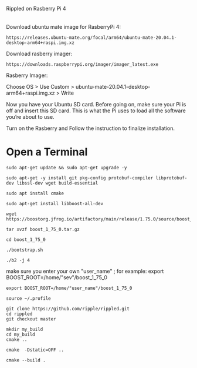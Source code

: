 

Rippled on Rasberry Pi 4
######



Download ubuntu mate image for RasberryPi 4: 

```
https://releases.ubuntu-mate.org/focal/arm64/ubuntu-mate-20.04.1-desktop-arm64+raspi.img.xz
```


Download rasberry imager:

```
https://downloads.raspberrypi.org/imager/imager_latest.exe
```


Rasberry Imager: 


Choose OS > Use Custom > ubuntu-mate-20.04.1-desktop-arm64+raspi.img.xz > Write


Now you have your Ubuntu SD card. Before going on, make sure your Pi is off and insert this SD card. This is what the Pi uses to load all the software you’re about to use. 


Turn on the Rasberry and Follow the instruction to finalize installation.


Open a Terminal
==


```
sudo apt-get update && sudo apt-get upgrade -y
```

```
sudo apt-get -y install git pkg-config protobuf-compiler libprotobuf-dev libssl-dev wget build-essential
```

```
sudo apt install cmake
```

```
sudo apt-get install libboost-all-dev
```

```
wget https://boostorg.jfrog.io/artifactory/main/release/1.75.0/source/boost_1_75_0.tar.gz
```

```
tar xvzf boost_1_75_0.tar.gz
```

```
cd boost_1_75_0
```

```
./bootstrap.sh
```

```
./b2 -j 4
```

make sure you enter your own "user_name" ; for example: export BOOST_ROOT=/home/"sev"/boost_1_75_0 
                                              
```
export BOOST_ROOT=/home/"user_name"/boost_1_75_0
```

```
source ~/.profile
```

```
git clone https://github.com/ripple/rippled.git
cd rippled
git checkout master
```

```
mkdir my_build
cd my_build
cmake ..
```

```
cmake  -Dstatic=OFF ..
```

```
cmake --build .
```
